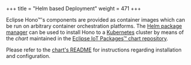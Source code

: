 +++
title = "Helm based Deployment"
weight = 471
+++

Eclipse Hono&trade;'s components are provided as container images which can be run on arbitrary container orchestration
platforms. The [Helm package manager](https://helm.sh) can be used to install Hono to a [Kubernetes](https://kubernetes.io)
cluster by means of the *chart* maintained in the
[Eclipse IoT Packages&trade; chart repository](https://www.eclipse.org/packages/repository/).

Please refer to the [chart's README](https://github.com/eclipse/packages/blob/master/charts/hono/README.md) for
instructions regarding installation and configuration.
